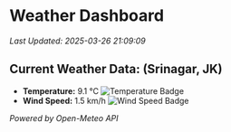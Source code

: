 
# Weather Dashboard

_Last Updated: 2025-03-26 21:09:09_

## Current Weather Data: (Srinagar, JK)
- **Temperature:** 9.1 °C ![Temperature Badge](https://img.shields.io/badge/Temperature-Low%20Temp-blue)
- **Wind Speed:** 1.5 km/h ![Wind Speed Badge](https://img.shields.io/badge/Wind%20Speed-Light%20Wind-blue)

*Powered by Open-Meteo API*
